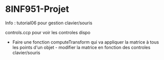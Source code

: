 # 8INF951-Projet

Info : tutorial06 pour gestion clavier/souris

controls.ccp pour voir les controles dispo

- Faire une fonction computeTransform qui va appliquer la matrice à tous les points d'un objet - modifier la matrice en fonction des controles clavier/souris

